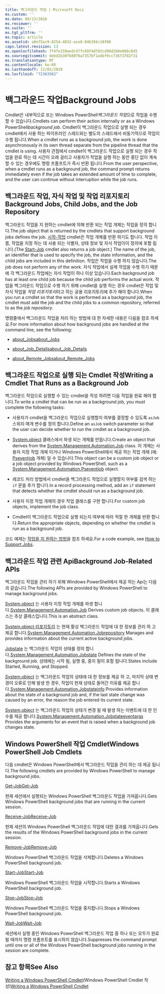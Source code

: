 ```yaml
---
title: 백그라운드 작업 | Microsoft Docs
ms.custom: ''
ms.date: 09/13/2016
ms.reviewer: ''
ms.suite: ''
ms.tgt_pltfrm: ''
ms.topic: article
ms.assetid: a0ef5ac9-8254-4832-ace8-84b356c10f08
caps.latest.revision: 13
ms.openlocfilehash: ff4fe159eedc47fc69f4d783cd90d2b0e888c0d5
ms.sourcegitcommit: debd2b38fb8070a7357bf1a4bf9cc736f3702f31
ms.translationtype: MT
ms.contentlocale: ko-KR
ms.lasthandoff: 12/05/2019
ms.locfileid: "72363562"
---
```

# <a name="background-jobs"></a><span data-ttu-id="f6655-102">백그라운드 작업</span><span class="sxs-lookup"><span data-stu-id="f6655-102">Background Jobs</span></span>

<span data-ttu-id="f6655-103">Cmdlet은 내부적으로 또는 Windows PowerShell*백그라운드 작업*으로 작업을 수행할 수 있습니다.</span><span class="sxs-lookup"><span data-stu-id="f6655-103">Cmdlets can perform their action internally or as a Windows PowerShell*background job*.</span></span> <span data-ttu-id="f6655-104">Cmdlet이 백그라운드 작업으로 실행 되는 경우 cmdlet에서 사용 하는 파이프라인 스레드와는 별도의 스레드에서 비동기적으로 작업이 수행 됩니다.</span><span class="sxs-lookup"><span data-stu-id="f6655-104">When a cmdlet runs as a background job, the work is done asynchronously in its own thread separate from the pipeline thread that the cmdlet is using.</span></span> <span data-ttu-id="f6655-105">사용자 관점에서 cmdlet이 백그라운드 작업으로 실행 되는 경우 작업을 완료 하는 데 시간이 오래 걸리고 사용자가 작업을 실행 하는 동안 중단 없이 계속할 수 있는 경우에도 명령 프롬프트가 즉시 반환 됩니다.</span><span class="sxs-lookup"><span data-stu-id="f6655-105">From the user perspective, when a cmdlet runs as a background job, the command prompt returns immediately even if the job takes an extended amount of time to complete, and the user can continue without interruption while the job runs.</span></span>

## <a name="background-jobs-child-jobs-and-the-job-repository"></a><span data-ttu-id="f6655-106">백그라운드 작업, 자식 작업 및 작업 리포지토리</span><span class="sxs-lookup"><span data-stu-id="f6655-106">Background Jobs, Child Jobs, and the Job Repository</span></span>

<span data-ttu-id="f6655-107">백그라운드 작업을 지 원하는 cmdlet에 의해 반환 되는 작업 개체는 작업을 정의 합니다.</span><span class="sxs-lookup"><span data-stu-id="f6655-107">The job object that is returned by the cmdlets that support background jobs defines the job.</span></span> <span data-ttu-id="f6655-108">[시작-작업](/powershell/module/Microsoft.PowerShell.Core/Start-Job) cmdlet은 작업 개체를 반환 하기도 합니다. 작업 이름, 작업을 지정 하는 데 사용 되는 식별자, 상태 정보 및 자식 작업이이 정의에 포함 됩니다.</span><span class="sxs-lookup"><span data-stu-id="f6655-108">(The [Start-Job](/powershell/module/Microsoft.PowerShell.Core/Start-Job) cmdlet also returns a job object.) The name of the job, an identifier that is used to specify the job, the state information, and the child jobs are included in this definition.</span></span> <span data-ttu-id="f6655-109">작업은 작업을 수행 하지 않습니다.</span><span class="sxs-lookup"><span data-stu-id="f6655-109">The job does not perform any of the work.</span></span> <span data-ttu-id="f6655-110">자식 작업에서 실제 작업을 수행 하기 때문에 각 백그라운드 작업에는 자식 작업이 하나 이상 있습니다.</span><span class="sxs-lookup"><span data-stu-id="f6655-110">Each background job has at least one child job because the child job performs the actual work.</span></span> <span data-ttu-id="f6655-111">작업을 백그라운드 작업으로 수행 하기 위해 cmdlet을 실행 하는 경우 cmdlet은 작업 및 자식 작업을 *작업 리포지토리*라고 하는 공용 리포지토리에 추가 해야 합니다.</span><span class="sxs-lookup"><span data-stu-id="f6655-111">When you run a cmdlet so that the work is performed as a background job, the cmdlet must add the job and the child jobs to a common repository, referred to as the *job repository*.</span></span>

<span data-ttu-id="f6655-112">명령줄에서 백그라운드 작업을 처리 하는 방법에 대 한 자세한 내용은 다음을 참조 하세요.</span><span class="sxs-lookup"><span data-stu-id="f6655-112">For more information about how background jobs are handled at the command line, see the following:</span></span>

- [<span data-ttu-id="f6655-113">about_Jobs</span><span class="sxs-lookup"><span data-stu-id="f6655-113">about_Jobs</span></span>](/powershell/module/microsoft.powershell.core/about/about_jobs)

- [<span data-ttu-id="f6655-114">about_Job_Details</span><span class="sxs-lookup"><span data-stu-id="f6655-114">about_Job_Details</span></span>](/powershell/module/microsoft.powershell.core/about/about_job_details)

- [<span data-ttu-id="f6655-115">about_Remote_Jobs</span><span class="sxs-lookup"><span data-stu-id="f6655-115">about_Remote_Jobs</span></span>](/powershell/module/microsoft.powershell.core/about/about_remote_jobs)

## <a name="writing-a-cmdlet-that-runs-as-a-background-job"></a><span data-ttu-id="f6655-116">백그라운드 작업으로 실행 되는 Cmdlet 작성</span><span class="sxs-lookup"><span data-stu-id="f6655-116">Writing a Cmdlet That Runs as a Background Job</span></span>

<span data-ttu-id="f6655-117">백그라운드 작업으로 실행할 수 있는 cmdlet을 작성 하려면 다음 작업을 완료 해야 합니다.</span><span class="sxs-lookup"><span data-stu-id="f6655-117">To write a cmdlet that can be run as a background job, you must complete the following tasks:</span></span>

- <span data-ttu-id="f6655-118">사용자가 cmdlet을 백그라운드 작업으로 실행할지 여부를 결정할 수 있도록 `asJob` 스위치 매개 변수를 정의 합니다.</span><span class="sxs-lookup"><span data-stu-id="f6655-118">Define an `asJob` switch parameter so that the user can decide whether to run the cmdlet as a background job.</span></span>

- <span data-ttu-id="f6655-119">[System.object](/dotnet/api/System.Management.Automation.Job) 클래스에서 파생 되는 개체를 만듭니다.</span><span class="sxs-lookup"><span data-stu-id="f6655-119">Create an object that derives from the [System.Management.Automation.Job](/dotnet/api/System.Management.Automation.Job) class.</span></span> <span data-ttu-id="f6655-120">이 개체는 사용자 지정 작업 개체 이거나 Windows PowerShell에서 제공 하는 작업 개체 (예: [Pseventjob](/dotnet/api/System.Management.Automation.PSEventJob) 개체) 일 수 있습니다.</span><span class="sxs-lookup"><span data-stu-id="f6655-120">This object can be a custom job object or a job object provided by Windows PowerShell, such as a [System.Management.Automation.Pseventjob](/dotnet/api/System.Management.Automation.PSEventJob) object.</span></span>

- <span data-ttu-id="f6655-121">레코드 처리 방법에서 cmdlet을 백그라운드 작업으로 실행할지 여부를 검색 하는 `if` 문을 추가 합니다.</span><span class="sxs-lookup"><span data-stu-id="f6655-121">In a record processing method, add an `if` statement that detects whether the cmdlet should run as a background job.</span></span>

- <span data-ttu-id="f6655-122">사용자 지정 작업 개체의 경우 작업 클래스를 구현 합니다.</span><span class="sxs-lookup"><span data-stu-id="f6655-122">For custom job objects, implement the job class.</span></span>

- <span data-ttu-id="f6655-123">Cmdlet이 백그라운드 작업으로 실행 되는지 여부에 따라 적절 한 개체를 반환 합니다.</span><span class="sxs-lookup"><span data-stu-id="f6655-123">Return the appropriate objects, depending on whether the cmdlet is run as a background job.</span></span>

<span data-ttu-id="f6655-124">코드 예제는 [작업을 지 원하는 방법](./how-to-support-jobs.md)을 참조 하세요.</span><span class="sxs-lookup"><span data-stu-id="f6655-124">For a code example, see [How to Support Jobs](./how-to-support-jobs.md).</span></span>

## <a name="background-job-related-apis"></a><span data-ttu-id="f6655-125">백그라운드 작업 관련 Api</span><span class="sxs-lookup"><span data-stu-id="f6655-125">Background Job-Related APIs</span></span>

<span data-ttu-id="f6655-126">백그라운드 작업을 관리 하기 위해 Windows PowerShell에서 제공 하는 Api는 다음과 같습니다.</span><span class="sxs-lookup"><span data-stu-id="f6655-126">The following APIs are provided by Windows PowerShell to manage background jobs.</span></span>

<span data-ttu-id="f6655-127">[System.object](/dotnet/api/System.Management.Automation.Job) 는 사용자 지정 작업 개체를 파생 합니다.</span><span class="sxs-lookup"><span data-stu-id="f6655-127">[System.Management.Automation.Job](/dotnet/api/System.Management.Automation.Job) Derives custom job objects.</span></span> <span data-ttu-id="f6655-128">이 클래스는 추상 클래스입니다.</span><span class="sxs-lookup"><span data-stu-id="f6655-128">This is an abstract class.</span></span>

<span data-ttu-id="f6655-129">[System.object 리포지토리](/dotnet/api/System.Management.Automation.JobRepository) 는 현재 활성 백그라운드 작업에 대 한 정보를 관리 하 고 제공 합니다.</span><span class="sxs-lookup"><span data-stu-id="f6655-129">[System.Management.Automation.Jobrepository](/dotnet/api/System.Management.Automation.JobRepository) Manages and provides information about the current active background jobs.</span></span>

<span data-ttu-id="f6655-130">[Jobstate](/dotnet/api/System.Management.Automation.JobState) 는 백그라운드 작업의 상태를 정의 합니다.</span><span class="sxs-lookup"><span data-stu-id="f6655-130">[System.Management.Automation.Jobstate](/dotnet/api/System.Management.Automation.JobState) Defines the state of the background job.</span></span> <span data-ttu-id="f6655-131">상태에는 시작 됨, 실행 중, 중지 됨이 포함 됩니다.</span><span class="sxs-lookup"><span data-stu-id="f6655-131">States include Started, Running, and Stopped.</span></span>

<span data-ttu-id="f6655-132">[System.object](/dotnet/api/System.Management.Automation.JobStateInfo) 는 백그라운드 작업의 상태에 대 한 정보를 제공 하 고, 마지막 상태 변경이 오류로 인해 발생 한 경우, 작업이 현재 상태로 들어간 이유를 제공 합니다.</span><span class="sxs-lookup"><span data-stu-id="f6655-132">[System.Management.Automation.Jobstateinfo](/dotnet/api/System.Management.Automation.JobStateInfo) Provides information about the state of a background job and, if the last state change was caused by an error, the reason the job entered its current state.</span></span>

<span data-ttu-id="f6655-133">[System.object](/dotnet/api/System.Management.Automation.JobStateEventArgs) 는 백그라운드 작업의 상태가 변경 될 때 발생 하는 이벤트에 대 한 인수를 제공 합니다.</span><span class="sxs-lookup"><span data-stu-id="f6655-133">[System.Management.Automation.Jobstateeventargs](/dotnet/api/System.Management.Automation.JobStateEventArgs) Provides the arguments for an event that is raised when a background job changes state.</span></span>

## <a name="windows-powershell-job-cmdlets"></a><span data-ttu-id="f6655-134">Windows PowerShell 작업 Cmdlet</span><span class="sxs-lookup"><span data-stu-id="f6655-134">Windows PowerShell Job Cmdlets</span></span>

<span data-ttu-id="f6655-135">다음 cmdlet은 Windows PowerShell에서 백그라운드 작업을 관리 하는 데 제공 됩니다.</span><span class="sxs-lookup"><span data-stu-id="f6655-135">The following cmdlets are provided by Windows PowerShell to manage background jobs.</span></span>

[<span data-ttu-id="f6655-136">Get-Job</span><span class="sxs-lookup"><span data-stu-id="f6655-136">Get-Job</span></span>](/powershell/module/Microsoft.PowerShell.Core/Get-Job)

<span data-ttu-id="f6655-137">현재 세션에서 실행되는 Windows PowerShell 백그라운드 작업을 가져옵니다.</span><span class="sxs-lookup"><span data-stu-id="f6655-137">Gets Windows PowerShell background jobs that are running in the current session.</span></span>

[<span data-ttu-id="f6655-138">Receive-Job</span><span class="sxs-lookup"><span data-stu-id="f6655-138">Receive-Job</span></span>](/powershell/module/Microsoft.PowerShell.Core/Receive-Job)

<span data-ttu-id="f6655-139">현재 세션의 Windows PowerShell 백그라운드 작업에 대한 결과를 가져옵니다.</span><span class="sxs-lookup"><span data-stu-id="f6655-139">Gets the results of the Windows PowerShell background jobs in the current session.</span></span>

[<span data-ttu-id="f6655-140">Remove-Job</span><span class="sxs-lookup"><span data-stu-id="f6655-140">Remove-Job</span></span>](/powershell/module/Microsoft.PowerShell.Core/Remove-Job)

<span data-ttu-id="f6655-141">Windows PowerShell 백그라운드 작업을 삭제합니다.</span><span class="sxs-lookup"><span data-stu-id="f6655-141">Deletes a Windows PowerShell background job.</span></span>

[<span data-ttu-id="f6655-142">Start-Job</span><span class="sxs-lookup"><span data-stu-id="f6655-142">Start-Job</span></span>](/powershell/module/Microsoft.PowerShell.Core/Start-Job)

<span data-ttu-id="f6655-143">Windows PowerShell 백그라운드 작업을 시작합니다.</span><span class="sxs-lookup"><span data-stu-id="f6655-143">Starts a Windows PowerShell background job.</span></span>

[<span data-ttu-id="f6655-144">Stop-Job</span><span class="sxs-lookup"><span data-stu-id="f6655-144">Stop-Job</span></span>](/powershell/module/Microsoft.PowerShell.Core/Stop-Job)

<span data-ttu-id="f6655-145">Windows PowerShell 백그라운드 작업을 중지합니다.</span><span class="sxs-lookup"><span data-stu-id="f6655-145">Stops a Windows PowerShell background job.</span></span>

[<span data-ttu-id="f6655-146">Wait-Job</span><span class="sxs-lookup"><span data-stu-id="f6655-146">Wait-Job</span></span>](/powershell/module/Microsoft.PowerShell.Core/Wait-Job)

<span data-ttu-id="f6655-147">세션에서 실행 중인 Windows PowerShell 백그라운드 작업 중 하나 또는 모두가 완료될 때까지 명령 프롬프트를 표시하지 않습니다.</span><span class="sxs-lookup"><span data-stu-id="f6655-147">Suppresses the command prompt until one or all of the Windows PowerShell background jobs running in the session are complete.</span></span>

## <a name="see-also"></a><span data-ttu-id="f6655-148">참고 항목</span><span class="sxs-lookup"><span data-stu-id="f6655-148">See Also</span></span>

<span data-ttu-id="f6655-149">[Writing a Windows PowerShell Cmdlet](./writing-a-windows-powershell-cmdlet.md)(Windows PowerShell Cmdlet 작성)</span><span class="sxs-lookup"><span data-stu-id="f6655-149">[Writing a Windows PowerShell Cmdlet](./writing-a-windows-powershell-cmdlet.md)</span></span>
